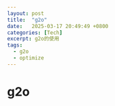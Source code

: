 ```yaml
---
layout: post
title:  "g2o"
date:   2025-03-17 20:49:49 +0800
categories: [Tech]
excerpt: g2o的使用
tags:
  - g2o
  - optimize
---
```



# g2o
